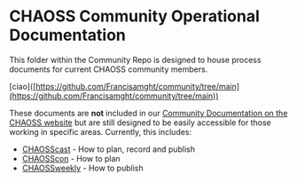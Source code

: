 # CHAOSS Community Operational Documentation

This folder within the Community Repo is designed to house process documents for current CHAOSS community members.

\[ciao]\([https://github.com/Francisamght/community/tree/main](https://github.com/Francisamght/community/tree/main))







These documents are **not** included in our [Community Documentation on the CHAOSS website](https://chaoss.community/kb-chaoss-community/) but are still designed to be easily accessible for those working in specific areas. Currently, this includes:

* [CHAOSScast](https://github.com/chaoss/community/blob/main/community-operations/chaosscast.md) - How to plan, record and publish
* [CHAOSScon](https://github.com/chaoss/community/blob/main/community-operations/chaosscon.md) - How to plan
* [CHAOSSweekly](https://github.com/chaoss/community/blob/main/community-operations/newsletter.md) - How to publish
